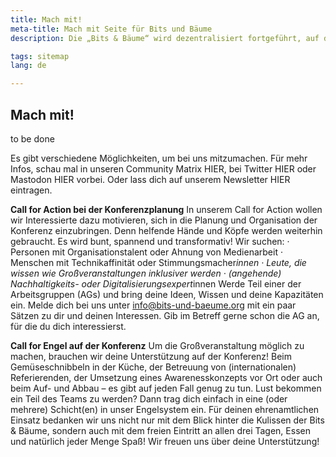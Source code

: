 ```yaml
---
title: Mach mit!
meta-title: Mach mit Seite für Bits und Bäume
description: Die „Bits & Bäume“ wird dezentralisiert fortgeführt, auf dass sie weiter wächst und gedeiht.

tags: sitemap
lang: de

---
```


<section class="max-w-3xl">
	<h1>Mach mit!</h1>
	<p>to be done</p>
</section>

Es gibt verschiedene Möglichkeiten, um bei uns mitzumachen. Für mehr Infos, schau mal in unseren Community Matrix HIER, bei Twitter HIER oder Mastodon HIER vorbei. Oder lass dich auf unserem Newsletter HIER eintragen.

**Call for Action bei der Konferenzplanung**
In unserem Call for Action  wollen wir Interessierte dazu motivieren, sich in die Planung und Organisation der Konferenz einzubringen. Denn helfende Hände und Köpfe werden weiterhin gebraucht. Es wird bunt, spannend und transformativ!
Wir suchen: 
·	Personen mit Organisationstalent oder Ahnung von Medienarbeit
·	Menschen mit Technikaffinität oder Stimmungsmacher*innen
·	Leute, die wissen wie Großveranstaltungen inklusiver werden 
·	(angehende) Nachhaltigkeits- oder Digitalisierungsexpert*innen 
Werde Teil einer der Arbeitsgruppen (AGs) und bring deine Ideen, Wissen und deine Kapazitäten ein. Melde dich bei uns unter info@bits-und-baeume.org mit ein paar Sätzen zu dir und deinen Interessen. Gib im Betreff gerne schon die AG an, für die du dich interessierst.

**Call for Engel auf der Konferenz**
Um die Großveranstaltung möglich zu machen, brauchen wir deine Unterstützung auf der Konferenz! Beim Gemüseschnibbeln in der Küche, der Betreuung von (internationalen) Referierenden, der Umsetzung eines Awarenesskonzepts vor Ort oder auch beim Auf- und Abbau – es gibt auf jeden Fall genug zu tun. Lust bekommen ein Teil des Teams zu werden? Dann trag dich einfach in eine (oder mehrere) Schicht(en) in unser Engelsystem ein. 
Für deinen ehrenamtlichen Einsatz bedanken wir uns nicht nur mit dem Blick hinter die Kulissen der Bits & Bäume, sondern auch mit dem freien Eintritt an allen drei Tagen, Essen und natürlich jeder Menge Spaß!
Wir freuen uns über deine Unterstützung!

